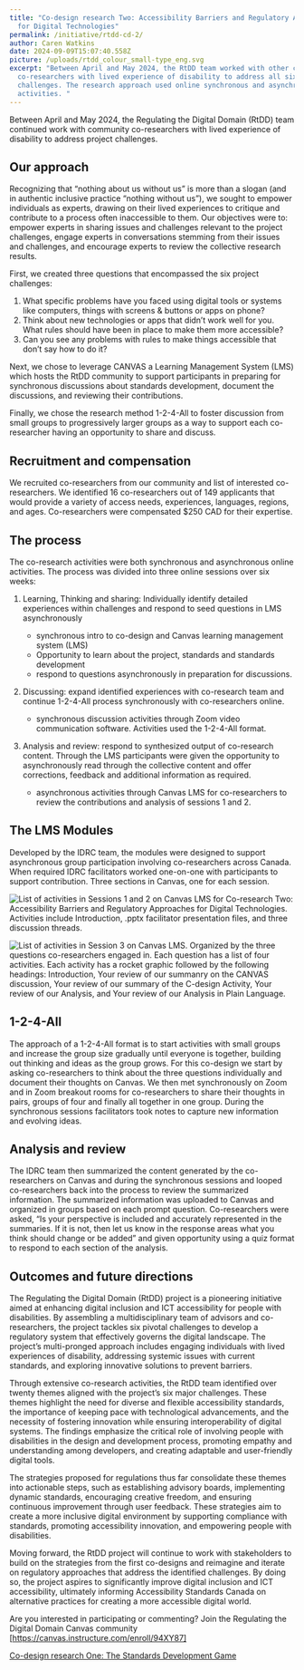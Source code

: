 ```yaml
---
title: "Co-design research Two: Accessibility Barriers and Regulatory Approaches
  for Digital Technologies"
permalink: /initiative/rtdd-cd-2/
author: Caren Watkins
date: 2024-09-09T15:07:40.558Z
picture: /uploads/rtdd_colour_small-type_eng.svg
excerpt: "Between April and May 2024, the RtDD team worked with other community
  co-researchers with lived experience of disability to address all six project
  challenges. The research approach used online synchronous and asynchronous
  activities. "
---
```

Between April and May 2024, the Regulating the Digital Domain (RtDD) team continued work with community co-researchers with lived experience of disability to address project challenges. 

## Our approach

Recognizing that “nothing about us without us” is more than a slogan (and in authentic inclusive practice “nothing without us”), we sought to empower individuals as experts, drawing on their lived experiences to critique and contribute to a process often inaccessible to them. Our objectives were to: empower experts in sharing issues and challenges relevant to the project challenges, engage experts in conversations stemming from their issues and challenges, and encourage experts to review the collective research results. 

First, we created three questions that encompassed the six project challenges: 

1. What specific problems have you faced using digital tools or systems like computers, things with screens & buttons or apps on phone?
2. Think about new technologies or apps that didn’t work well for you. What rules should have been in place to make them more accessible?
3. Can you see any problems with rules to make things accessible that don’t say how to do it?

Next, we chose to leverage CANVAS a Learning Management System (LMS) which hosts the RtDD community to support participants in preparing for synchronous discussions about standards development, document the discussions, and reviewing their contributions.

Finally, we chose the research method 1-2-4-All to foster discussion from small groups to progressively larger groups as a way to support each co-researcher having an opportunity to share and discuss. 

## Recruitment and compensation

We recruited co-researchers from our community and list of interested co-researchers. We identified 16 co-researchers out of 149 applicants that would provide a variety of access needs, experiences, languages, regions, and ages. Co-researchers were compensated $250 CAD for their expertise.

## The process

The co-research activities were both synchronous and asynchronous online activities. The process was divided into three online sessions over six weeks:

1. Learning, Thinking and sharing: Individually identify detailed experiences within challenges and respond to seed questions in LMS asynchronously 

   * synchronous intro to co-design and Canvas learning management system (LMS) 
   * Opportunity to learn about the project, standards and standards development 
   * respond to questions asynchronously in preparation for discussions.
2. Discussing: expand identified experiences with co-research team and continue 1-2-4-All process synchronously with co-researchers online. 

   * synchronous discussion activities through Zoom video communication software. Activities used the 1-2-4-All format.
3. Analysis and review: respond to synthesized output of co-research content. Through the LMS participants were given the opportunity to asynchronously read through the collective content and offer corrections, feedback and additional information as required.

   * asynchronous activities through Canvas LMS for co-researchers to review the contributions and analysis of sessions 1 and 2.

## The LMS Modules

Developed by the IDRC team, the modules were designed to support asynchronous group participation involving co-researchers across Canada. When required IDRC facilitators worked one-on-one with participants to support contribution. Three sections in Canvas, one for each session. 

![List of activities in Sessions 1 and 2 on Canvas LMS for Co-research Two: Accessibility Barriers and Regulatory Approaches for Digital Technologies. Activities include Introduction, .pptx facilitator presentation files, and three discussion threads.](/uploads/lms_canvas_rtdd-module-session-1-2.png)

![List of activities in Session 3 on Canvas LMS. Organized by the three questions co-researchers engaged in. Each question has a list of four activities. Each activity has a rocket graphic followed by the following headings: Introduction, Your review of our summanry on the CANVAS discussion, Your review of our summary of the C-design Activity, Your review of our Analysis, and Your review of our Analysis in Plain Language.](/uploads/lms_canvas_rtdd-module-session-3.png)

## 1-2-4-All

The approach of a 1-2-4-All format is to start activities with small groups and increase the group size gradually until everyone is together, building out thinking and ideas as the group grows. For this co-design we start by asking co-researchers to think about the three questions individually and document their thoughts on Canvas. We then met synchronously on Zoom and in Zoom breakout rooms for co-researchers to share their thoughts in pairs, groups of four and finally all together in one group. During the synchronous sessions facilitators took notes to capture new information and evolving ideas. 

## Analysis and review

The IDRC team then summarized the content generated by the co-researchers on Canvas and during the synchronous sessions and looped co-researchers back into the process to review the summarized information. The summarized information was uploaded to Canvas and organized in groups based on each prompt question. Co-researchers were asked, “Is your perspective is included and accurately represented in the summaries. If it is not, then let us know in the response areas what you think should change or be added” and given opportunity using a quiz format to respond to each section of the analysis.

## Outcomes and future directions

The Regulating the Digital Domain (RtDD) project is a pioneering initiative aimed at enhancing digital inclusion and ICT accessibility for people with disabilities. By assembling a multidisciplinary team of advisors and co-researchers, the project tackles six pivotal challenges to develop a regulatory system that effectively governs the digital landscape. The project’s multi-pronged approach includes engaging individuals with lived experiences of disability, addressing systemic issues with current standards, and exploring innovative solutions to prevent barriers.

Through extensive co-research activities, the RtDD team identified over twenty themes aligned with the project’s six major challenges. These themes highlight the need for diverse and flexible accessibility standards, the importance of keeping pace with technological advancements, and the necessity of fostering innovation while ensuring interoperability of digital systems. The findings emphasize the critical role of involving people with disabilities in the design and development process, promoting empathy and understanding among developers, and creating adaptable and user-friendly digital tools.

The strategies proposed for regulations thus far consolidate these themes into actionable steps, such as establishing advisory boards, implementing dynamic standards, encouraging creative freedom, and ensuring continuous improvement through user feedback. These strategies aim to create a more inclusive digital environment by supporting compliance with standards, promoting accessibility innovation, and empowering people with disabilities.

Moving forward, the RtDD project will continue to work with stakeholders to build on the strategies from the first co-designs and reimagine and iterate on regulatory approaches that address the identified challenges. By doing so, the project aspires to significantly improve digital inclusion and ICT accessibility, ultimately informing Accessibility Standards Canada on alternative practices for creating a more accessible digital world.

Are you interested in participating or commenting? Join the Regulating the Digital Domain Canvas community \[https://canvas.instructure.com/enroll/94XY87]

[Co-design research One: The Standards Development Game](https://wecount.inclusivedesign.ca/initiatives/rtdd-cd-1/)
